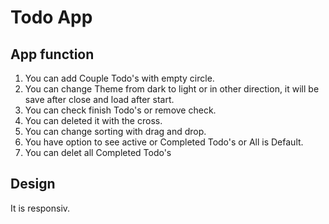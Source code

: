 # Todo App

## App function

1. You can add Couple Todo's with empty circle.
2. You can change Theme from dark to light or in other direction, it will be save after close and load after start.
3. You can check finish Todo's or remove check.
3. You can deleted it with the cross.
4. You can change sorting with drag and drop.
5. You have option to see active or Completed Todo's or All is Default.
6. You can delet all Completed Todo's

## Design 
It is responsiv.
